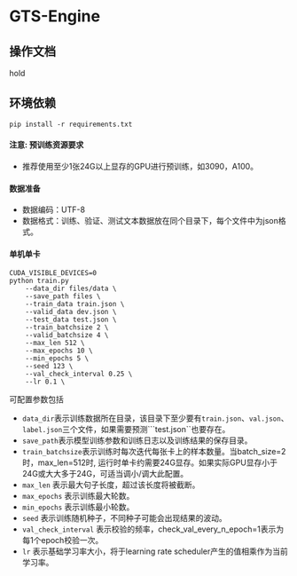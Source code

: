 # GTS-Engine


## 操作文档
hold
## 环境依赖
```
pip install -r requirements.txt
```


#### 注意: 预训练资源要求

- 推荐使用至少1张24G以上显存的GPU进行预训练，如3090，A100。


#### 数据准备

- 数据编码：UTF-8
- 数据格式：训练、验证、测试文本数据放在同个目录下，每个文件中为json格式。



#### 单机单卡

```
CUDA_VISIBLE_DEVICES=0 
python train.py 
    --data_dir files/data \
    --save_path files \
    --train_data train.json \
    --valid_data dev.json \
    --test_data test.json \
    --train_batchsize 2 \
    --valid_batchsize 4 \
    --max_len 512 \
    --max_epochs 10 \
    --min_epochs 5 \
    --seed 123 \
    --val_check_interval 0.25 \ 
    --lr 0.1 \
```


可配置参数包括
- ``data_dir``表示训练数据所在目录，该目录下至少要有``train.json``、``val.json``、``label.json``三个文件，如果需要预测```test.json``也要存在。
- ``save_path``表示模型训练参数和训练日志以及训练结果的保存目录。
- ``train_batchsize``表示训练时每次迭代每张卡上的样本数量。当batch_size=2时，max_len=512时, 运行时单卡约需要24G显存。如果实际GPU显存小于24G或大大多于24G，可适当调小/调大此配置。
- ``max_len`` 表示最大句子长度，超过该长度将被截断。
- ``max_epochs`` 表示训练最大轮数。
- ``min_epochs`` 表示训练最小轮数。
- ``seed`` 表示训练随机种子，不同种子可能会出现结果的波动。
- ``val_check_interval`` 表示校验的频率，check_val_every_n_epoch=1表示为每1个epoch校验一次。
- ``lr`` 表示基础学习率大小，将于learning rate scheduler产生的值相乘作为当前学习率。

